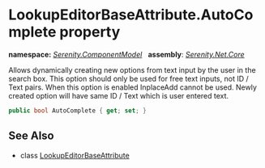 # LookupEditorBaseAttribute.AutoComplete property
**namespace:** *[Serenity.ComponentModel](../../README.md#serenity.componentmodel-namespace)*   **assembly**: *[Serenity.Net.Core](../../README.md)*

Allows dynamically creating new options from text input by the user in the search box. This option should only be used for free text inputs, not ID / Text pairs. When this option is enabled InplaceAdd cannot be used. Newly created option will have same ID / Text which is user entered text.

```csharp
public bool AutoComplete { get; set; }
```

## See Also

* class [LookupEditorBaseAttribute](../LookupEditorBaseAttribute.md)